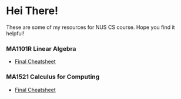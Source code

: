 # Hei There! 
These are some of my resources for NUS CS course. Hope you find it helpful!

### MA1101R Linear Algebra
* [Final Cheatsheet]()

### MA1521 Calculus for Computing
* [Final Cheatsheet]()
